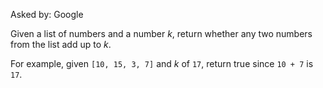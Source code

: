 Asked by: Google

Given a list of numbers and a number _k_, return whether any two numbers from the list add up to _k_.

For example, given `[10, 15, 3, 7]` and _k_ of `17`, return true since `10 + 7` is `17`.
